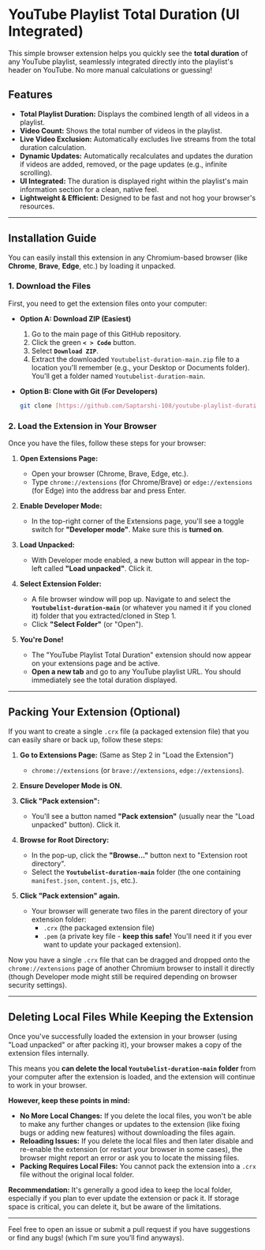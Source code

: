 # YouTube Playlist Total Duration (UI Integrated)

This simple browser extension helps you quickly see the **total duration** of any YouTube playlist, seamlessly integrated directly into the playlist's header on YouTube. No more manual calculations or guessing!

## Features

* **Total Playlist Duration:** Displays the combined length of all videos in a playlist.
* **Video Count:** Shows the total number of videos in the playlist.
* **Live Video Exclusion:** Automatically excludes live streams from the total duration calculation.
* **Dynamic Updates:** Automatically recalculates and updates the duration if videos are added, removed, or the page updates (e.g., infinite scrolling).
* **UI Integrated:** The duration is displayed right within the playlist's main information section for a clean, native feel.
* **Lightweight & Efficient:** Designed to be fast and not hog your browser's resources.

---

## Installation Guide

You can easily install this extension in any Chromium-based browser (like **Chrome**, **Brave**, **Edge**, etc.) by loading it unpacked.

### 1. Download the Files

First, you need to get the extension files onto your computer:

* **Option A: Download ZIP (Easiest)**
    1.  Go to the main page of this GitHub repository.
    2.  Click the green **`< > Code`** button.
    3.  Select **`Download ZIP`**.
    4.  Extract the downloaded `Youtubelist-duration-main.zip` file to a location you'll remember (e.g., your Desktop or Documents folder). You'll get a folder named `Youtubelist-duration-main`.

* **Option B: Clone with Git (For Developers)**
    ```bash
    git clone [https://github.com/Saptarshi-108/youtube-playlist-duration.git](https://github.com/Saptarshi-108/youtube-playlist-duration.git)
    ```

### 2. Load the Extension in Your Browser

Once you have the files, follow these steps for your browser:

1.  **Open Extensions Page:**
    * Open your browser (Chrome, Brave, Edge, etc.).
    * Type `chrome://extensions` (for Chrome/Brave) or `edge://extensions` (for Edge) into the address bar and press Enter.

2.  **Enable Developer Mode:**
    * In the top-right corner of the Extensions page, you'll see a toggle switch for **"Developer mode"**. Make sure this is **turned on**.

3.  **Load Unpacked:**
    * With Developer mode enabled, a new button will appear in the top-left called **"Load unpacked"**. Click it.

4.  **Select Extension Folder:**
    * A file browser window will pop up. Navigate to and select the **`Youtubelist-duration-main`** (or whatever you named it if you cloned it) folder that you extracted/cloned in Step 1.
    * Click **"Select Folder"** (or "Open").

5.  **You're Done!**
    * The "YouTube Playlist Total Duration" extension should now appear on your extensions page and be active.
    * **Open a new tab** and go to any YouTube playlist URL. You should immediately see the total duration displayed.

---

## Packing Your Extension (Optional)

If you want to create a single `.crx` file (a packaged extension file) that you can easily share or back up, follow these steps:

1.  **Go to Extensions Page:** (Same as Step 2 in "Load the Extension")
    * `chrome://extensions` (or `brave://extensions`, `edge://extensions`).

2.  **Ensure Developer Mode is ON.**

3.  **Click "Pack extension":**
    * You'll see a button named **"Pack extension"** (usually near the "Load unpacked" button). Click it.

4.  **Browse for Root Directory:**
    * In the pop-up, click the **"Browse..."** button next to "Extension root directory".
    * Select the **`Youtubelist-duration-main`** folder (the one containing `manifest.json`, `content.js`, etc.).

5.  **Click "Pack extension" again.**
    * Your browser will generate two files in the parent directory of your extension folder:
        * `.crx` (the packaged extension file)
        * `.pem` (a private key file - **keep this safe!** You'll need it if you ever want to update your packaged extension).

Now you have a single `.crx` file that can be dragged and dropped onto the `chrome://extensions` page of another Chromium browser to install it directly (though Developer mode might still be required depending on browser security settings).

---

## Deleting Local Files While Keeping the Extension

Once you've successfully loaded the extension in your browser (using "Load unpacked" or after packing it), your browser makes a copy of the extension files internally.

This means you **can delete the local `Youtubelist-duration-main` folder** from your computer after the extension is loaded, and the extension will continue to work in your browser.

**However, keep these points in mind:**

* **No More Local Changes:** If you delete the local files, you won't be able to make any further changes or updates to the extension (like fixing bugs or adding new features) without downloading the files again.
* **Reloading Issues:** If you delete the local files and then later disable and re-enable the extension (or restart your browser in some cases), the browser might report an error or ask you to locate the missing files.
* **Packing Requires Local Files:** You cannot pack the extension into a `.crx` file without the original local folder.

**Recommendation:** It's generally a good idea to keep the local folder, especially if you plan to ever update the extension or pack it. If storage space is critical, you can delete it, but be aware of the limitations.

---

Feel free to open an issue or submit a pull request if you have suggestions or find any bugs! (which I'm sure you'll find anyways).
